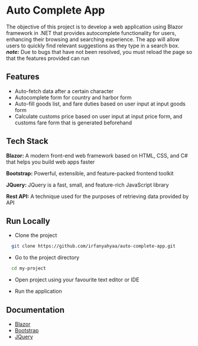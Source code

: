 
# Auto Complete App

The objective of this project is to develop a web application using Blazor framework in .NET that provides autocomplete functionality for users, enhancing their browsing and searching experience. The app will allow users to quickly find relevant suggestions as they type in a search box.
***note:*** Due to bugs that have not been resolved, you must reload the page so that the features provided can run


## Features

- Auto-fetch data after a certain character
- Autocomplete form for country and harbor form
- Auto-fill goods list, and fare duties based on user input at input goods form
- Calculate customs price based on user input at input price form, and customs fare form that is generated beforehand


## Tech Stack

**Blazor:** A modern front-end web framework based on HTML, CSS, and C# that helps you build web apps faster

**Bootstrap:** Powerful, extensible, and feature-packed frontend toolkit

**JQuery:** JQuery is a fast, small, and 
feature-rich JavaScript library

**Rest API:** A technique used for the purposes of retrieving data provided by API



## Run Locally

- Clone the project

```bash
  git clone https://github.com/irfanyahyaa/auto-complete-app.git
```

- Go to the project directory

```bash
  cd my-project
```

- Open project using your favourite text editor or IDE

- Run the application


## Documentation

- [Blazor](https://learn.microsoft.com/en-us/aspnet/core/blazor/?view=aspnetcore-8.0&WT.mc_id=dotnet-35129-website)
- [Bootstrap](https://getbootstrap.com/docs/5.3/getting-started/introduction/)
- [JQuery](https://jquery.com/)

